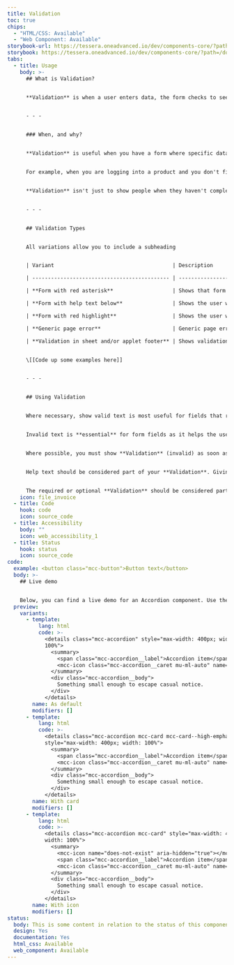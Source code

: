 ```yaml
---
title: Validation
toc: true
chips:
  - "HTML/CSS: Available"
  - "Web Component: Available"
storybook-url: https://tessera.oneadvanced.io/dev/components-core/?path=/docs/html-button--as-default
storybook: https://tessera.oneadvanced.io/dev/components-core/?path=/docs/html-accordion--as-default
tabs:
  - title: Usage
    body: >-
      ## What is Validation?


      **Validation** is when a user enters data, the form checks to see that the data is correct. If correct, the form notifies the application that the data can be submitted to the server; if not, it gives you an error message explaining what corrections need to be made.


      - - -


      ### When, and why?


      **Validation** is useful when you have a form where specific data where a particular criterion needs to be met eg, amount of characters or specific fields that need to be filled out, in order for that data be submitted or in order to progress to the next step.


      For example, when you are logging into a product and you don't fill out the email field, then the **Validation** will show an error message explaining that you need to fill out the email field in order to continue.


      **Validation** isn't just to show people when they haven't completed something incorrectly, but in some cases to show them that they have completed something correctly.


      - - -


      ## Validation Types


      All variations allow you to include a subheading


      | Variant                                      | Description                                                                |

      | -------------------------------------------- | -------------------------------------------------------------------------- |

      | **Form with red asterisk**                   | Shows that form is mandatory and has validation applied to it.             |

      | **Form with help text below**                | Shows the user what form criteria they will have to complete to continue.  |

      | **Form with red highlight**                  | Shows the user which forms have failed **Validation**.                     |

      | **Generic page error**                       | Generic page errors will show if the data can't be submitted and why.      |

      | **Validation in sheet and/or applet footer** | Shows validation within that sheet/applet before submitting information.   |


      \[[Code up some examples here]]


      - - -


      ## Using Validation


      Where necessary, show valid text is most useful for fields that require special inputs such as a password field.  Most other times you would not show valid text.


      Invalid text is **essential** for form fields as it helps the user to understand if something isn't right and gives them the opportunity to correct it.


      Where possible, you must show **Validation** (invalid) as soon as the user has completed an input so that they can correct as they go.


      Help text should be considered part of your **Validation**. Giving help text below an input can provide useful additional information about what a field expects the user to enter. This type of information should be given as early as possible in the process. For example, if an input requires specific characters or length to be entered.


      The required or optional **Validation** should be considered part of your **Validation**.  If the majority of fields on the form are required (mandatory) then it is better to just show the optional ones. Similarly, if the majority of fields are optional, just show the required ones.
    icon: file_invoice
  - title: Code
    hook: code
    icon: source_code
  - title: Accessibility
    body: ""
    icon: web_accessibility_1
  - title: Status
    hook: status
    icon: source_code
code:
  example: <button class="mcc-button">Button text</button>
  body: >-
    ## Live demo


    Below, you can find a live demo for an Accordion component. Use the drop-down menus and radio buttons to view the different Button Types and Variants.
  preview:
    variants:
      - template:
          lang: html
          code: >-
            <details class="mcc-accordion" style="max-width: 400px; width:
            100%">
              <summary>
                <span class="mcc-accordion__label">Accordion item</span>
                <mcc-icon class="mcc-accordion__caret mu-ml-auto" name="angle_down" aria-hidden="true"></mcc-icon>
              </summary>
              <div class="mcc-accordion__body">
                Something small enough to escape casual notice.
              </div>
            </details>
        name: As default
        modifiers: []
      - template:
          lang: html
          code: >-
            <details class="mcc-accordion mcc-card mcc-card--high-emphasis"
            style="max-width: 400px; width: 100%">
              <summary>
                <span class="mcc-accordion__label">Accordion item</span>
                <mcc-icon class="mcc-accordion__caret mu-ml-auto" name="angle_down" aria-hidden="true"></mcc-icon>
              </summary>
              <div class="mcc-accordion__body">
                Something small enough to escape casual notice.
              </div>
            </details>
        name: With card
        modifiers: []
      - template:
          lang: html
          code: >-
            <details class="mcc-accordion mcc-card" style="max-width: 400px;
            width: 100%">
              <summary>
                <mcc-icon name="does-not-exist" aria-hidden="true"></mcc-icon>
                <span class="mcc-accordion__label">Accordion item</span>
                <mcc-icon class="mcc-accordion__caret mu-ml-auto" name="angle_down" aria-hidden="true"></mcc-icon>
              </summary>
              <div class="mcc-accordion__body">
                Something small enough to escape casual notice.
              </div>
            </details>
        name: With icon
        modifiers: []
status:
  body: This is some content in relation to the status of this component.
  design: Yes
  documentation: Yes
  html_css: Available
  web_component: Available
---
```

